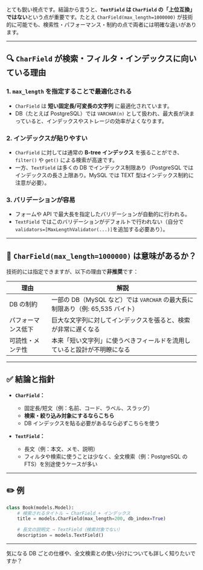とても鋭い視点です。結論から言うと、**`TextField` は `CharField` の「上位互換」ではない**という点が重要です。たとえ `CharField(max_length=1000000)` が技術的に可能でも、検索性・パフォーマンス・制約の点で両者には明確な違いがあります。

---

## 🔍 `CharField` が検索・フィルタ・インデックスに向いている理由

### 1. **`max_length` を指定することで最適化される**

- `CharField` は **短い固定長/可変長の文字列** に最適化されています。
- DB（たとえば PostgreSQL）では `VARCHAR(n)` として扱われ、最大長が決まっていると、インデックスやストレージの効率がよくなります。

### 2. **インデックスが貼りやすい**

- `CharField` に対しては通常の **B-tree インデックス** を張ることができ、`filter()` や `get()` による検索が高速です。
- 一方、`TextField` は多くの DB でインデックス制限あり（PostgreSQL ではインデックスの長さ上限あり。MySQL では TEXT 型はインデックス制約に注意が必要）。

### 3. **バリデーションが容易**

- フォームや API で最大長を指定したバリデーションが自動的に行われる。
- `TextField` ではこのバリデーションがデフォルトで行われない（自分で`validators=[MaxLengthValidator(...)]`を追加する必要あり）。

---

## 🧠 `CharField(max_length=1000000)` は意味があるか？

技術的には指定できますが、以下の理由で**非推奨**です：

| 理由               | 解説                                                                          |
| ------------------ | ----------------------------------------------------------------------------- |
| DB の制約          | 一部の DB（MySQL など）では `VARCHAR` の最大長に制限あり（例: 65,535 バイト） |
| パフォーマンス低下 | 巨大な文字列に対してインデックスを張ると、検索が非常に遅くなる                |
| 可読性・メンテ性   | 本来「短い文字列」に使うべきフィールドを流用していると設計が不明瞭になる      |

---

## ✅ 結論と指針

- **`CharField`：**

  - 固定長/短文（例：名前、コード、ラベル、スラッグ）
  - **検索・絞り込み対象にするならこちら**
  - DB インデックスを貼る必要があるなら必ずこちらを使う

- **`TextField`：**

  - 長文（例：本文、メモ、説明）
  - フィルタや検索に使うことは少なく、全文検索（例：PostgreSQL の FTS）を別途使うケースが多い

---

## ✏️ 例

```python
class Book(models.Model):
    # 検索されるタイトル → CharField + インデックス
    title = models.CharField(max_length=200, db_index=True)

    # 長文の説明文 → TextField（検索対象でない）
    description = models.TextField()
```

---

気になる DB ごとの仕様や、全文検索との使い分けについても詳しく知りたいですか？
